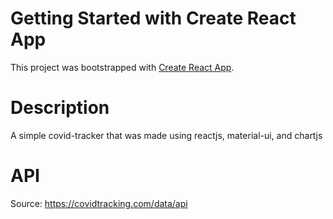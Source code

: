 # Getting Started with Create React App

This project was bootstrapped with [Create React App](https://github.com/facebook/create-react-app).

# Description

A simple covid-tracker that was made using reactjs, material-ui, and chartjs 

# API

Source: https://covidtracking.com/data/api
